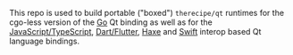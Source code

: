 This repo is used to build portable ("boxed") `therecipe/qt` runtimes for the cgo-less version of the [Go](https://github.com/therecipe/qt) Qt binding as well as for the [JavaScript/TypeScript](https://github.com/therecipe/entry), [Dart/Flutter](https://github.com/therecipe/flutter), [Haxe](https://github.com/therecipe/haxe) and [Swift](https://github.com/therecipe/swift) interop based Qt language bindings.